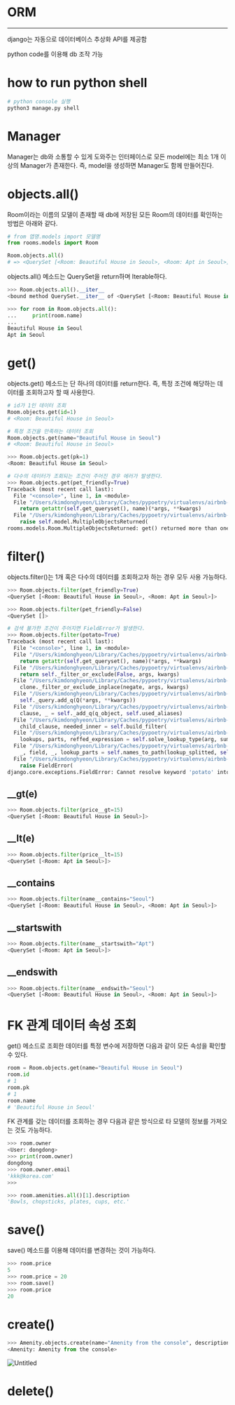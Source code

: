 # ORM

---

django는 자동으로 데이터베이스 추상화 API를 제공함

python code를 이용해 db 조작 가능

# how to run python shell

```python
# python console 실행
python3 manage.py shell
```

# Manager

Manager는 db와 소통할 수 있게 도와주는 인터페이스로 모든 model에는 최소 1개 이상의 Manager가 존재한다. 즉, model을 생성하면 Manager도 함께 만들어진다.

# objects.all()

Room이라는 이름의 모델이 존재할 때 db에 저장된 모든 Room의 데이터를 확인하는 방법은 아래와 같다.

```python
# from 앱명.models import 모델명
from rooms.models import Room

Room.objects.all()
# => <QuerySet [<Room: Beautiful House in Seoul>, <Room: Apt in Seoul>]>
```

objects.all() 메소드는 QuerySet을 return하며 Iterable하다.

```python
>>> Room.objects.all().__iter__
<bound method QuerySet.__iter__ of <QuerySet [<Room: Beautiful House in Seoul>, <Room: Apt in Seoul>]>>

>>> for room in Room.objects.all():
...     print(room.name)
... 
Beautiful House in Seoul
Apt in Seoul
```

# get()

objects.get() 메소드는 단 하나의 데이터를 return한다. 즉, 특정 조건에 해당하는 데이터를 조회하고자 할 때 사용한다.

```python
# id가 1인 데이터 조회
Room.objects.get(id=1)
# <Room: Beautiful House in Seoul>

# 특정 조건을 만족하는 데이터 조회
Room.objects.get(name="Beautiful House in Seoul")
# <Room: Beautiful House in Seoul>

>>> Room.objects.get(pk=1)
<Room: Beautiful House in Seoul>

# 다수의 데이터가 조회되는 조건이 주어진 경우 에러가 발생한다.
>>> Room.objects.get(pet_friendly=True)
Traceback (most recent call last):
  File "<console>", line 1, in <module>
  File "/Users/kimdonghyeon/Library/Caches/pypoetry/virtualenvs/airbnb-clone-backend-hw4npWL_-py3.10/lib/python3.10/site-packages/django/db/models/manager.py", line 87, in manager_method
    return getattr(self.get_queryset(), name)(*args, **kwargs)
  File "/Users/kimdonghyeon/Library/Caches/pypoetry/virtualenvs/airbnb-clone-backend-hw4npWL_-py3.10/lib/python3.10/site-packages/django/db/models/query.py", line 650, in get
    raise self.model.MultipleObjectsReturned(
rooms.models.Room.MultipleObjectsReturned: get() returned more than one Room -- it returned 2!

```

# filter()

objects.filter()는 1개 혹은 다수의 데이터를 조회하고자 하는 경우 모두 사용 가능하다.

```python
>>> Room.objects.filter(pet_friendly=True)
<QuerySet [<Room: Beautiful House in Seoul>, <Room: Apt in Seoul>]>

>>> Room.objects.filter(pet_friendly=False)
<QuerySet []>

# 검색 불가한 조건이 주어지면 FieldError가 발생한다.
>>> Room.objects.filter(potato=True)
Traceback (most recent call last):
  File "<console>", line 1, in <module>
  File "/Users/kimdonghyeon/Library/Caches/pypoetry/virtualenvs/airbnb-clone-backend-hw4npWL_-py3.10/lib/python3.10/site-packages/django/db/models/manager.py", line 87, in manager_method
    return getattr(self.get_queryset(), name)(*args, **kwargs)
  File "/Users/kimdonghyeon/Library/Caches/pypoetry/virtualenvs/airbnb-clone-backend-hw4npWL_-py3.10/lib/python3.10/site-packages/django/db/models/query.py", line 1476, in filter
    return self._filter_or_exclude(False, args, kwargs)
  File "/Users/kimdonghyeon/Library/Caches/pypoetry/virtualenvs/airbnb-clone-backend-hw4npWL_-py3.10/lib/python3.10/site-packages/django/db/models/query.py", line 1494, in _filter_or_exclude
    clone._filter_or_exclude_inplace(negate, args, kwargs)
  File "/Users/kimdonghyeon/Library/Caches/pypoetry/virtualenvs/airbnb-clone-backend-hw4npWL_-py3.10/lib/python3.10/site-packages/django/db/models/query.py", line 1501, in _filter_or_exclude_inplace
    self._query.add_q(Q(*args, **kwargs))
  File "/Users/kimdonghyeon/Library/Caches/pypoetry/virtualenvs/airbnb-clone-backend-hw4npWL_-py3.10/lib/python3.10/site-packages/django/db/models/sql/query.py", line 1602, in add_q
    clause, _ = self._add_q(q_object, self.used_aliases)
  File "/Users/kimdonghyeon/Library/Caches/pypoetry/virtualenvs/airbnb-clone-backend-hw4npWL_-py3.10/lib/python3.10/site-packages/django/db/models/sql/query.py", line 1634, in _add_q
    child_clause, needed_inner = self.build_filter(
  File "/Users/kimdonghyeon/Library/Caches/pypoetry/virtualenvs/airbnb-clone-backend-hw4npWL_-py3.10/lib/python3.10/site-packages/django/db/models/sql/query.py", line 1484, in build_filter
    lookups, parts, reffed_expression = self.solve_lookup_type(arg, summarize)
  File "/Users/kimdonghyeon/Library/Caches/pypoetry/virtualenvs/airbnb-clone-backend-hw4npWL_-py3.10/lib/python3.10/site-packages/django/db/models/sql/query.py", line 1296, in solve_lookup_type
    _, field, _, lookup_parts = self.names_to_path(lookup_splitted, self.get_meta())
  File "/Users/kimdonghyeon/Library/Caches/pypoetry/virtualenvs/airbnb-clone-backend-hw4npWL_-py3.10/lib/python3.10/site-packages/django/db/models/sql/query.py", line 1761, in names_to_path
    raise FieldError(
django.core.exceptions.FieldError: Cannot resolve keyword 'potato' into field. Choices are: address, amenities, booking, category, category_id, city, country, created_at, description, id, kind, name, owner, owner_id, pet_friendly, photo, price, review, rooms, toilets, updated_at, wishlist
```

## __gt(e)

```python
>>> Room.objects.filter(price__gt=15)
<QuerySet [<Room: Beautiful House in Seoul>]>
```

## __lt(e)

```python
>>> Room.objects.filter(price__lt=15)
<QuerySet [<Room: Apt in Seoul>]>
```

## __contains

```python
>>> Room.objects.filter(name__contains="Seoul")
<QuerySet [<Room: Beautiful House in Seoul>, <Room: Apt in Seoul>]>
```

## __startswith

```python
>>> Room.objects.filter(name__startswith="Apt")
<QuerySet [<Room: Apt in Seoul>]>
```

## __endswith

```python
>>> Room.objects.filter(name__endswith="Seoul")
<QuerySet [<Room: Beautiful House in Seoul>, <Room: Apt in Seoul>]>
```

# FK 관계 데이터 속성 조회

get() 메소드로 조회한 데이터를 특정 변수에 저장하면 다음과 같이 모든 속성을 확인할 수 있다.

```python
room = Room.objects.get(name="Beautiful House in Seoul")
room.id
# 1
room.pk
# 1
room.name
# 'Beautiful House in Seoul'
```

FK 관계를 갖는 데이터를 조회하는 경우 다음과 같은 방식으로 타 모델의 정보를 가져오는 것도 가능하다.

```python
>>> room.owner
<User: dongdong>
>>> print(room.owner)
dongdong
>>> room.owner.email
'kkk@korea.com'
>>>
```

```python
>>> room.amenities.all()[1].description
'Bowls, chopsticks, plates, cups, etc.'
```

# save()

save() 메소드를 이용해 데이터를 변경하는 것이 가능하다.

```python
>>> room.price
5
>>> room.price = 20
>>> room.save()
>>> room.price
20
```

# create()

```python
>>> Amenity.objects.create(name="Amenity from the console", description="how cool is this!")
<Amenity: Amenity from the console>
```

![Untitled](https://prod-files-secure.s3.us-west-2.amazonaws.com/57cf8843-2ef8-4fa5-846a-da9c34572312/859ac352-9626-4ce5-b70d-6c578a8190fc/Untitled.png)

# delete()